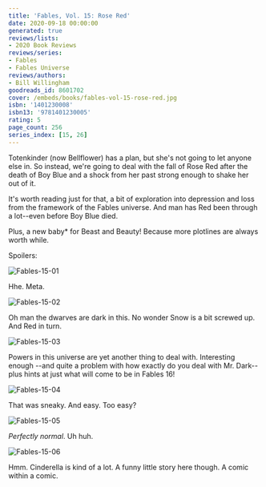 ```yaml
---
title: 'Fables, Vol. 15: Rose Red'
date: 2020-09-18 00:00:00
generated: true
reviews/lists:
- 2020 Book Reviews
reviews/series:
- Fables
- Fables Universe
reviews/authors:
- Bill Willingham
goodreads_id: 8601702
cover: /embeds/books/fables-vol-15-rose-red.jpg
isbn: '1401230008'
isbn13: '9781401230005'
rating: 5
page_count: 256
series_index: [15, 26]
---
```

Totenkinder (now Bellflower) has a plan, but she's not going to let anyone else in. So instead, we're going to deal with the fall of Rose Red after the death of Boy Blue and a shock from her past strong enough to shake her out of it.  

It's worth reading just for that, a bit of exploration into depression and loss from the framework of the Fables universe. And man has Red been through a lot--even before Boy Blue died.  

<!--more-->

Plus, a new baby* for Beast and Beauty! Because more plotlines are always worth while.  

Spoilers:  

![Fables-15-01](/embeds/books/attachments/fables-15-01.jpg)  

Hhe. Meta.  

![Fables-15-02](/embeds/books/attachments/fables-15-02.jpg)  

Oh man the dwarves are dark in this. No wonder Snow is a bit screwed up. And Red in turn.  

![Fables-15-03](/embeds/books/attachments/fables-15-03.jpg)  

Powers in this universe are yet another thing to deal with. Interesting enough --and quite a problem with how exactly do you deal with Mr. Dark--plus hints at just what will come to be in Fables 16!  

![Fables-15-04](/embeds/books/attachments/fables-15-04.jpg)  

That was sneaky. And easy. Too easy?  

![Fables-15-05](/embeds/books/attachments/fables-15-05.jpg)  

*Perfectly normal*. Uh huh.   

![Fables-15-06](/embeds/books/attachments/fables-15-06.jpg)  

Hmm. Cinderella is kind of a lot. A funny little story here though. A comic within a comic.